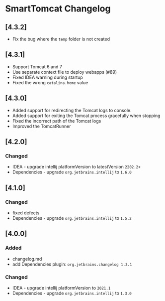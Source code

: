 <!-- Keep a Changelog guide -> https://keepachangelog.com -->
# SmartTomcat Changelog

## [4.3.2]

- Fix the bug where the `temp` folder is not created

## [4.3.1]

- Support Tomcat 6 and 7
- Use separate context file to deploy webapps (#89)
- Fixed IDEA warning during startup
- Fixed the wrong `catalina.home` value

## [4.3.0]

- Added support for redirecting the Tomcat logs to console.
- Added support for exiting the Tomcat process gracefully when stopping
- Fixed the incorrect path of the Tomcat logs
- Improved the TomcatRunner

## [4.2.0]
### Changed
- IDEA - upgrade intellij platformVersion to latestVersion `2202.2+`
- Dependencies - upgrade `org.jetbrains.intellij` to `1.6.0`

## [4.1.0]
### Changed 
- fixed defects
- Dependencies - upgrade `org.jetbrains.intellij` to `1.5.2`

## [4.0.0]
### Added
- changelog.md
- add Dependencies plugin: `org.jetbrains.changelog 1.3.1`

### Changed
- IDEA - upgrade intellij platformVersion to `2021.1`
- Dependencies - upgrade `org.jetbrains.intellij` to `1.3.0` 
